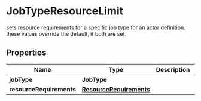 

# JobTypeResourceLimit

sets resource requirements for a specific job type for an actor definition. these values override the default, if both are set.

## Properties

| Name | Type | Description | Notes |
|------------ | ------------- | ------------- | -------------|
|**jobType** | **JobType** |  |  |
|**resourceRequirements** | [**ResourceRequirements**](ResourceRequirements.md) |  |  |



